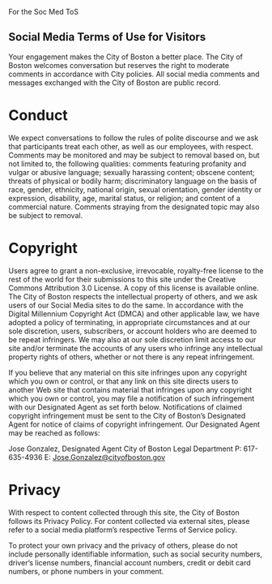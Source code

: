 For the Soc Med ToS

## Social Media Terms of Use for Visitors

Your engagement makes the City of Boston a better place. The City of Boston welcomes conversation but reserves the right to moderate comments in accordance with City policies. All social media comments and messages exchanged with the City of Boston are public record.

# Conduct

We expect conversations to follow the rules of polite discourse and we ask that participants treat each other, as well as our employees, with respect. Comments may be monitored and may be subject to removal based on, but not limited to, the following qualities: comments featuring profanity and vulgar or abusive language; sexually harassing content; obscene content; threats of physical or bodily harm; discriminatory language on the basis of race, gender, ethnicity, national origin, sexual orientation, gender identity or expression, disability, age, marital status, or religion; and content of a commercial nature. Comments straying from the designated topic may also be subject to removal.

# Copyright

Users agree to grant a non-exclusive, irrevocable, royalty-free license to the rest of the world for their submissions to this site under the Creative Commons Attribution 3.0 License. A copy of this license is available online.
The City of Boston respects the intellectual property of others, and we ask users of our Social Media sites to do the same. In accordance with the Digital Millennium Copyright Act (DMCA) and other applicable law, we have adopted a policy of terminating, in appropriate circumstances and at our sole discretion, users, subscribers, or account holders who are deemed to be repeat infringers. We may also at our sole discretion limit access to our site and/or terminate the accounts of any users who infringe any intellectual property rights of others, whether or not there is any repeat infringement. 

If you believe that any material on this site infringes upon any copyright which you own or control, or that any link on this site directs users to another Web site that contains material that infringes upon any copyright which you own or control, you may file a notification of such infringement with our Designated Agent as set forth below. Notifications of claimed copyright infringement must be sent to the City of Boston’s Designated Agent for notice of claims of copyright infringement. Our Designated Agent may be reached as follows:

Jose Gonzalez, Designated Agent 
City of Boston Legal Department 
P: 617-635-4936 
E: Jose.Gonzalez@cityofboston.gov
  
# Privacy

With respect to content collected through this site, the City of Boston follows its Privacy Policy. For content collected via external sites, please refer to a social media platform’s respective Terms of Service policy.

To protect your own privacy and the privacy of others, please do not include personally identifiable information, such as social security numbers, driver’s license numbers, financial account numbers, credit or debit card numbers, or phone numbers in your comment.
